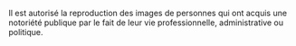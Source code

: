 Il est autorisé la reproduction des images de personnes qui ont acquis une notoriété publique par le fait de leur vie professionnelle, administrative ou politique.